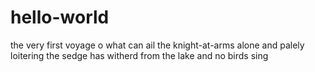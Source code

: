 # hello-world
the very first voyage
o what can ail the knight-at-arms
alone and palely loitering
the sedge has witherd from the lake
and no birds sing
